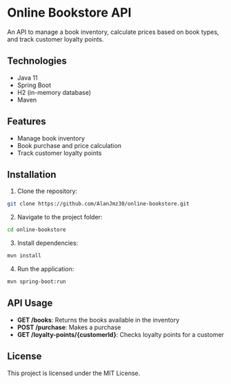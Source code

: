 
# Online Bookstore API

An API to manage a book inventory, calculate prices based on book types, and track customer loyalty points.

## Technologies

- Java 11
- Spring Boot
- H2 (in-memory database)
- Maven

## Features

- Manage book inventory
- Book purchase and price calculation
- Track customer loyalty points

## Installation

1. Clone the repository:

```bash
git clone https://github.com/AlanJmz30/online-bookstore.git
```

2. Navigate to the project folder:

```bash
cd online-bookstore
```

3. Install dependencies:

```bash
mvn install
```

4. Run the application:

```bash
mvn spring-boot:run
```

## API Usage

- **GET /books**: Returns the books available in the inventory
- **POST /purchase**: Makes a purchase
- **GET /loyalty-points/{customerId}**: Checks loyalty points for a customer

## License

This project is licensed under the MIT License.
